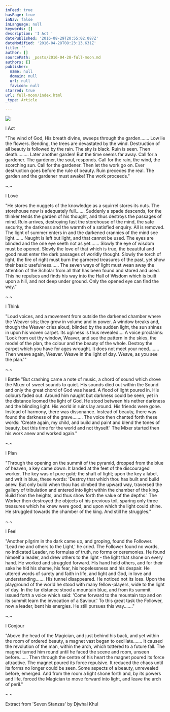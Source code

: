 ```yaml
---
inFeed: true
hasPage: true
inNav: false
inLanguage: null
keywords: []
description: 'I Act '
datePublished: '2016-08-29T20:55:02.087Z'
dateModified: '2016-04-28T08:23:13.631Z'
title: ''
author: []
sourcePath: _posts/2016-04-28-full-moon.md
authors: []
publisher:
  name: null
  domain: null
  url: null
  favicon: null
starred: true
url: full-moon/index.html
_type: Article

---
```

![](https://the-grid-user-content.s3-us-west-2.amazonaws.com/f0db5bce-3260-4baa-bb07-24c17c831e76.jpg)

I Act 

"The wind of God, His breath divine, sweeps through the garden....... Low lie the flowers. Bending, the trees are devastated by the wind. Destruction of all beauty is followed by the rain. The sky is black. Ruin is seen. Then death......... Later another garden! But the time seems far away. Call for a gardener. The gardener, the soul, responds. Call for the rain, the wind, the scorching sun. Call for the gardener. Then let the work go on. Ever destruction goes before the rule of beauty. Ruin precedes the real. The garden and the gardener must awake! The work proceeds." 

~.~ 

I Love 

"He stores the nuggets of the knowledge as a squirrel stores its nuts. The storehouse now is adequately full....... Suddenly a spade descends, for the thinker tends the garden of his thought, and thus destroys the passages of mind. Ruin arrives, destroying fast the storehouse of the mind, the safe security, the darkness and the warmth of a satisfied enquiry. All is removed. The light of summer enters in and the darkened crannies of the mind see light....... Naught is left but light, and that cannot be used. The eyes are blinded and the one eye seeth not as yet....... Slowly the eye of wisdom must be opened. Slowly the love of that which is true, the beautiful and good must enter the dark passages of worldly thought. Slowly the torch of light, the fire of right must burn the garnered treasures of the past, yet show their basic usefulness...... The seven ways of light must wean away the attention of the Scholar from all that has been found and stored and used. This he repulses and finds his way into the Hall of Wisdom which is built upon a hill, and not deep under ground. Only the opened eye can find the way." 

~.~ 

I Think 

"Loud voices, and a movement from outside the darkened chamber where the Weaver sits; they grow in volume and in power. A window breaks and, though the Weaver cries aloud, blinded by the sudden light, the sun shines in upon his woven carpet. Its ugliness is thus revealed.... A voice proclaims: 'Look from out thy window, Weaver, and see the pattern in the skies, the model of the plan, the colour and the beauty of the whole. Destroy the carpet which you have for ages wrought. It does not meet your need........ Then weave again, Weaver. Weave in the light of day. Weave, as you see the plan.'" 

~.~ 

I Battle "But crashing came a note of music, a chord of sound which drove the Mixer of sweet sounds to quiet. His sounds died out within the Sound and only the great chord of God was heard. A flood of light poured in. His colours faded out. Around him naught but darkness could be seen, yet in the distance loomed the light of God. He stood between his nether darkness and the blinding light. His world in ruins lay around. His friends were gone. Instead of harmony, there was dissonance. Instead of beauty, there was found the darkness of the grave........ The voice then chanted forth these words: 'Create again, my child, and build and paint and blend the tones of beauty, but this time for the world and not thyself.' The Mixer started then his work anew and worked again." 

~.~ 

I Plan 

"Through the opening on the summit of the pyramid, dropped from the blue of heaven, a key came down. It landed at the feet of the discouraged worker. The key was of pure gold; the shaft of light; upon the key a label, and writ in blue, these words: 'Destroy that which thou has built and build anew. But only build when thou has climbed the upward way, traversed the gallery of tribulation and entered into light within the chamber of the king. Build from the heights, and thus show forth the value of the depths.' The Worker then destroyed the objects of his previous toil, sparing only three treasures which he knew were good, and upon which the light could shine. He struggled towards the chamber of the king. And still he struggles." 

~.~ 

I Feel 

"Another pilgrim in the dark came up, and groping, found the Follower. 'Lead me and others to the Light,' he cried. The Follower found no words, no indicated Leader, no formulas of truth, no forms or ceremonies. He found himself a leader, and drew others to the light - the light that shone on every hand. He worked and struggled forward. His hand held others, and for their sake he hid his shame, his fear, his hopelessness and his despair. He uttered words of surety and faith in life, and light and God, in love and understanding....... His tunnel disappeared. He noticed not its loss. Upon the playground of the world he stood with many fellow-players, wide to the light of day. In the far distance stood a mountain blue, and from its summit issued forth a voice which said: 'Come forward to the mountain top and on its summit learn the invocation of a Saviour.' To this great task the Follower, now a leader, bent his energies. He still pursues this way......." 

~.~ 

I Conjour 

"Above the head of the Magician, and just behind his back, and yet within the room of ordered beauty, a magnet vast began to oscillate....... It caused the revolution of the man, within the arch, which tottered to a future fall. The magnet turned him round until he faced the scene and room, unseen before....... Then through the centre of his heart the magnet poured its force attractive. The magnet poured its force repulsive. It reduced the chaos until its forms no longer could be seen. Some aspects of a beauty, unrevealed before, emerged. And from the room a light shone forth and, by its powers and life, forced the Magician to move forward into light, and leave the arch of peril." 

~ ~

Extract from 'Seven Stanzas' by Djwhal Khul